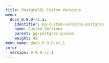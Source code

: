 ```yaml
---
title: PostgreSQL Custom Versions
menu:
  docs_0.9.0-rc.1:
    identifier: pg-custom-versions-postgres
    name: Custom Versions
    parent: pg-postgres-guides
    weight: 45
menu_name: docs_0.9.0-rc.1
info:
  version: 0.9.0-rc.1
---
```


